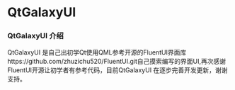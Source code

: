 
# QtGalaxyUI  

### QtGalaxyUI 介绍

QtGalaxyUI 是自己出初学Qt使用QML参考开源的FluentUI界面库https://github.com/zhuzichu520/FluentUI.git自己摸索编写的界面UI,再次感谢FluentUI开源让初学者有参考代码，目前QtGalaxyUI 在逐步完善开发更新，谢谢支持。
